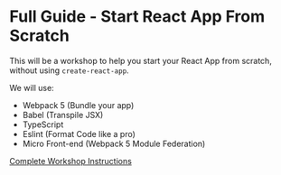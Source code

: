 
# Full Guide - Start React App From Scratch

This will be a workshop to help you start your React App from scratch, without using `create-react-app`.  

We will use:

  - Webpack 5 (Bundle your app)
  - Babel (Transpile JSX)
  - TypeScript
  - Eslint (Format Code like a pro)
  - Micro Front-end (Webpack 5 Module Federation)
  
  [Complete Workshop Instructions](https://vicki-d-bealman.gitbook.io/swd103-rt-frontend-frameworks-react/v/simple-react-app-from-scratch/)
